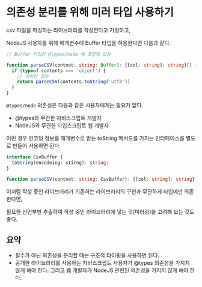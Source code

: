 # 의존성 분리를 위해 미러 타입 사용하기

csv 파일을 파싱하는 라이브러리를 작성한다고 가정하고,

NodeJS 사용자를 위해 매개변수에 Buffer 타입을 허용한다면 다음과 같다.

```ts
// Buffer 타입은 @types/node 에 포함돼 있음

function parseCSV(contnet: string: Buffer): {[col: string]: string}[] {
  if (typeof contents === 'object') {
    // 버퍼인 경우
    return parseCSV(contents.toString('utf8'))
  }
}
```

`@types/node` 의존성은 다음과 같은 사용자에게는 필요가 없다.

- @types와 무관한 자바스크립트 개발자
- NodeJS와 무관한 타입스크립트 웹 개발자

이런 경우 인코딩 정보를 매개변수로 받는 toString 메서드를 가지는 인터페이스를 별도로 만들어 사용하면 된다.

```ts
interface CsvBuffer {
  toString(encodeing: stirng): string;
}

function parseCSV(contnet: string: CsvBuffer): {[col: string]: string}[] {};
```

이처럼 작성 중인 라이브러리가 의존하는 라이브러리의 구현과 무관하게 타입에만 의존한다면,

필요한 선언부만 추출하여 작성 중인 라이브러리에 넣는 것(미러링)을 고려해 보는 것도 좋다.

## 요약

- 필수가 아닌 의존성을 분리할 때는 구조적 타이핑을 사용하면 된다.
- 공개한 라이브러리를 사용하는 자바스크립트 사용자가 @types 의존성을 가지지 않게 해야 한다.
  그리고 웹 개발자가 NodeJS 관련된 의존성을 가지지 않게 해야 한다.
